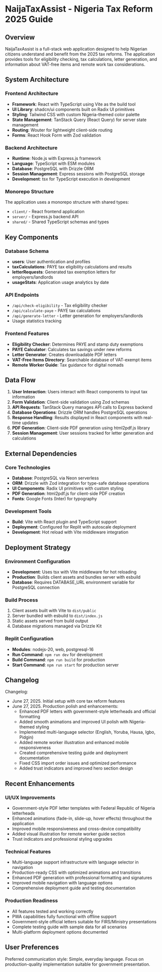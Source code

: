 # NaijaTaxAssist - Nigeria Tax Reform 2025 Guide

## Overview

NaijaTaxAssist is a full-stack web application designed to help Nigerian citizens understand and benefit from the 2025 tax reforms. The application provides tools for eligibility checking, tax calculations, letter generation, and information about VAT-free items and remote work tax considerations.

## System Architecture

### Frontend Architecture
- **Framework**: React with TypeScript using Vite as the build tool
- **UI Library**: shadcn/ui components built on Radix UI primitives
- **Styling**: Tailwind CSS with custom Nigeria-themed color palette
- **State Management**: TanStack Query (React Query) for server state management
- **Routing**: Wouter for lightweight client-side routing
- **Forms**: React Hook Form with Zod validation

### Backend Architecture
- **Runtime**: Node.js with Express.js framework
- **Language**: TypeScript with ESM modules
- **Database**: PostgreSQL with Drizzle ORM
- **Session Management**: Express sessions with PostgreSQL storage
- **Development**: tsx for TypeScript execution in development

### Monorepo Structure
The application uses a monorepo structure with shared types:
- `client/` - React frontend application
- `server/` - Express.js backend API
- `shared/` - Shared TypeScript schemas and types

## Key Components

### Database Schema
- **users**: User authentication and profiles
- **taxCalculations**: PAYE tax eligibility calculations and results
- **letterRequests**: Generated tax exemption letters for employers/landlords
- **usageStats**: Application usage analytics by date

### API Endpoints
- `/api/check-eligibility` - Tax eligibility checker
- `/api/calculate-paye` - PAYE tax calculations
- `/api/generate-letter` - Letter generation for employers/landlords
- Usage statistics tracking

### Frontend Features
- **Eligibility Checker**: Determines PAYE and stamp duty exemptions
- **PAYE Calculator**: Calculates tax savings under new reforms
- **Letter Generator**: Creates downloadable PDF letters
- **VAT-Free Items Directory**: Searchable database of VAT-exempt items
- **Remote Worker Guide**: Tax guidance for digital nomads

## Data Flow

1. **User Interaction**: Users interact with React components to input tax information
2. **Form Validation**: Client-side validation using Zod schemas
3. **API Requests**: TanStack Query manages API calls to Express backend
4. **Database Operations**: Drizzle ORM handles PostgreSQL operations
5. **Response Handling**: Results displayed in React components with real-time updates
6. **PDF Generation**: Client-side PDF generation using html2pdf.js library
7. **Session Management**: User sessions tracked for letter generation and calculations

## External Dependencies

### Core Technologies
- **Database**: PostgreSQL via Neon serverless
- **ORM**: Drizzle with Zod integration for type-safe database operations
- **UI Components**: Radix UI primitives with custom styling
- **PDF Generation**: html2pdf.js for client-side PDF creation
- **Fonts**: Google Fonts (Inter) for typography

### Development Tools
- **Build**: Vite with React plugin and TypeScript support
- **Deployment**: Configured for Replit with autoscale deployment
- **Development**: Hot reload with Vite middleware integration

## Deployment Strategy

### Environment Configuration
- **Development**: Uses tsx with Vite middleware for hot reloading
- **Production**: Builds client assets and bundles server with esbuild
- **Database**: Requires DATABASE_URL environment variable for PostgreSQL connection

### Build Process
1. Client assets built with Vite to `dist/public`
2. Server bundled with esbuild to `dist/index.js`
3. Static assets served from build output
4. Database migrations managed via Drizzle Kit

### Replit Configuration
- **Modules**: nodejs-20, web, postgresql-16
- **Run Command**: `npm run dev` for development
- **Build Command**: `npm run build` for production
- **Start Command**: `npm run start` for production server

## Changelog

Changelog:
- June 27, 2025. Initial setup with core tax reform features
- June 27, 2025. Production polish and enhancements:
  * Enhanced PDF letters with government-style letterheads and official formatting
  * Added smooth animations and improved UI polish with Nigeria-themed styling
  * Implemented multi-language selector (English, Yoruba, Hausa, Igbo, Pidgin)
  * Added remote worker illustration and enhanced mobile responsiveness
  * Created comprehensive testing guide and deployment documentation
  * Fixed CSS import order issues and optimized performance
  * Added trust indicators and improved hero section design

## Recent Enhancements

### UI/UX Improvements
- Government-style PDF letter templates with Federal Republic of Nigeria letterheads
- Enhanced animations (fade-in, slide-up, hover effects) throughout the application
- Improved mobile responsiveness and cross-device compatibility
- Added visual illustration for remote worker guide section
- Trust indicators and professional styling upgrades

### Technical Features
- Multi-language support infrastructure with language selector in navigation
- Production-ready CSS with optimized animations and transitions
- Enhanced PDF generation with professional formatting and signatures
- Improved mobile navigation with language options
- Comprehensive deployment guide and testing documentation

### Production Readiness
- All features tested and working correctly
- PWA capabilities fully functional with offline support
- Government-style official letters suitable for FIRS/Ministry presentations
- Complete testing guide with sample data for all scenarios
- Multi-platform deployment options documented

## User Preferences

Preferred communication style: Simple, everyday language.
Focus on production-quality implementation suitable for government presentation.
